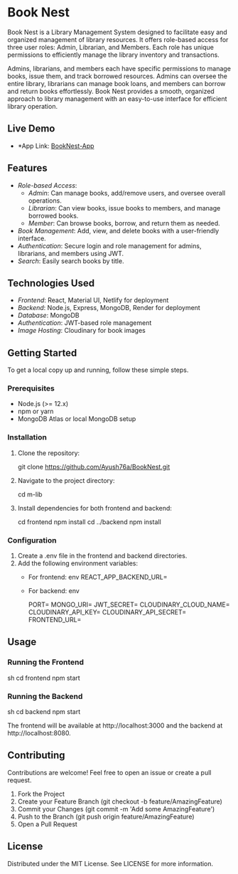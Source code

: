 # Book Nest
Book Nest is a Library Management System designed to facilitate easy and organized management of library resources. It offers role-based access for three user roles: Admin, Librarian, and Members. Each role has unique permissions to efficiently manage the library inventory and transactions.

Admins, librarians, and members each have specific permissions to manage books, issue them, and track borrowed resources. Admins can oversee the entire library, librarians can manage book loans, and members can borrow and return books effortlessly. Book Nest provides a smooth, organized approach to library management with an easy-to-use interface for efficient library operation.


## Live Demo
- *App Link: [BookNest-App](https://booknest-app.netlify.app/)

## Features
- *Role-based Access*:
  - *Admin*: Can manage books, add/remove users, and oversee overall operations.
  - *Librarian*: Can view books, issue books to members, and manage borrowed books.
  - *Member*: Can browse books, borrow, and return them as needed.
- *Book Management*: Add, view, and delete books with a user-friendly interface.
- *Authentication*: Secure login and role management for admins, librarians, and members using JWT.
- *Search*: Easily search books by title.

## Technologies Used
- *Frontend*: React, Material UI, Netlify for deployment
- *Backend*: Node.js, Express, MongoDB, Render for deployment
- *Database*: MongoDB 
- *Authentication*: JWT-based role management
- *Image Hosting*: Cloudinary for book images

## Getting Started
To get a local copy up and running, follow these simple steps.

### Prerequisites
- Node.js (>= 12.x)
- npm or yarn
- MongoDB Atlas or local MongoDB setup

### Installation
1. Clone the repository:

   git clone https://github.com/Ayush76a/BookNest.git
    
3. Navigate to the project directory:
   
   cd m-lib
   
4. Install dependencies for both frontend and backend:
   
   cd frontend
   npm install
   cd ../backend
   npm install
   

### Configuration
1. Create a .env file in the frontend and backend directories.
2. Add the following environment variables:
   - For frontend:
     env
     REACT_APP_BACKEND_URL=
     
   - For backend:
     env

       PORT= 
       MONGO_URI=
       JWT_SECRET=
       CLOUDINARY_CLOUD_NAME=
       CLOUDINARY_API_KEY=
       CLOUDINARY_API_SECRET=
       FRONTEND_URL=
     

## Usage
### Running the Frontend
sh
cd frontend
npm start

### Running the Backend
sh
cd backend
npm start

The frontend will be available at http://localhost:3000 and the backend at http://localhost:8080.

## Contributing
Contributions are welcome! Feel free to open an issue or create a pull request.

1. Fork the Project
2. Create your Feature Branch (git checkout -b feature/AmazingFeature)
3. Commit your Changes (git commit -m 'Add some AmazingFeature')
4. Push to the Branch (git push origin feature/AmazingFeature)
5. Open a Pull Request

## License
Distributed under the MIT License. See LICENSE for more information.
